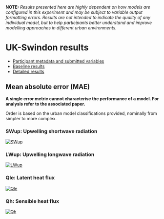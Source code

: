 
**NOTE:** *Results presented here are highly dependent on how models are configured in this experiment and may be subject to variable output formatting errors. Results are not intended to indicate the quality of any individual model, but to help participants better understand and improve modelling approaches in different urban environments.*


# UK-Swindon results

 - [Participant metadata and submitted variables](../index.md)
 - [Baseline results](../baseline/index.md)
 - [Detailed results](../detailed/index.md)

## Mean absolute error (MAE)

**A single error metric cannot characterise the performance of a model. For analysis refer to the associated paper.**

Order is based on the urban model classifications provided, nominally from simpler to more complex.

### <a name="swup"></a>SWup: Upwelling shortwave radiation
[![SWup](UK-Swindon_SWup_MAE.png)](UK-Swindon_SWup_MAE.png)

### <a name="lwup"></a>LWup: Upwelling longwave radiation
[![LWup](UK-Swindon_LWup_MAE.png)](UK-Swindon_LWup_MAE.png)

### <a name="qle"></a>Qle: Latent heat flux
[![Qle](UK-Swindon_Qle_MAE.png)](UK-Swindon_Qle_MAE.png)

### <a name="qh"></a>Qh: Sensible heat flux
[![Qh](UK-Swindon_Qh_MAE.png)](UK-Swindon_Qh_MAE.png)

